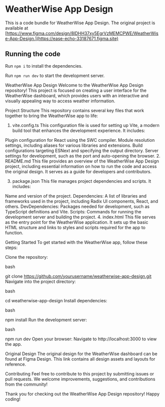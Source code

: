 
  # WeatherWise App Design

  This is a code bundle for WeatherWise App Design. The original project is available at [https://www.figma.com/design/8lDHH37xy5EgrVzMEMCPWE/WeatherWise-App-Design.](https://ease-echo-33187671.figma.site)

  ## Running the code

  Run `npm i` to install the dependencies.

  Run `npm run dev` to start the development server.
  
WeatherWise App Design
Welcome to the WeatherWise App Design repository! This project is focused on creating a user interface for the WeatherWise dashboard, which provides users with an interactive and visually appealing way to access weather information.

Project Structure
This repository contains several key files that work together to bring the WeatherWise app to life:

1. vite.config.ts
This configuration file is used for setting up Vite, a modern build tool that enhances the development experience. It includes:

Plugin configuration for React using the SWC compiler.
Module resolution settings, including aliases for various libraries and extensions.
Build configurations targeting ESNext and specifying the output directory.
Server settings for development, such as the port and auto-opening the browser.
2. README.md
This file provides an overview of the WeatherWise App Design project, including essential information on how to run the code and access the original design. It serves as a guide for developers and contributors.

3. package.json
This file manages project dependencies and scripts. It includes:

Name and version of the project.
Dependencies: A list of libraries and frameworks used in the project, including Radix UI components, React, and others.
DevDependencies: Packages needed for development, such as TypeScript definitions and Vite.
Scripts: Commands for running the development server and building the project.
4. index.html
This file serves as the entry point for the WeatherWise application. It sets up the basic HTML structure and links to styles and scripts required for the app to function.

Getting Started
To get started with the WeatherWise app, follow these steps:

Clone the repository:

bash

git clone https://github.com/yourusername/weatherwise-app-design.git
Navigate into the project directory:

bash

cd weatherwise-app-design
Install dependencies:

bash

npm install
Run the development server:

bash

npm run dev
Open your browser: Navigate to http://localhost:3000 to view the app.

Original Design
The original design for the WeatherWise dashboard can be found at Figma Design. This link contains all design assets and layouts for reference.

Contributing
Feel free to contribute to this project by submitting issues or pull requests. We welcome improvements, suggestions, and contributions from the community!

Thank you for checking out the WeatherWise App Design repository! Happy coding!
